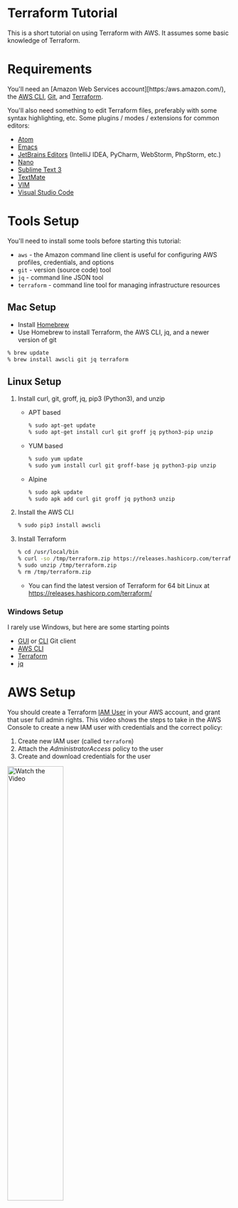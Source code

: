 # Terraform Tutorial

This is a short tutorial on using Terraform with AWS. It assumes some basic knowledge of Terraform.

# Requirements

You'll need an [Amazon Web Services account][https:/aws.amazon.com/), the [AWS CLI](https://aws.amazon.com/cli/), [Git](https://git-scm.com/), and [Terraform](https://terraform.io/).

You'll also need something to edit Terraform files, preferably with some syntax highlighting, etc. Some plugins / modes / extensions for common editors:

* [Atom](https://atom.io/packages/language-terraform)
* [Emacs](https://melpa.org/#/terraform-mode)
* [JetBrains Editors](https://plugins.jetbrains.com/plugin/7808-hashicorp-terraform--hcl-language-support) (IntelliJ IDEA, PyCharm, WebStorm, PhpStorm, etc.)
* [Nano](https://github.com/scopatz/nanorc)
* [Sublime Text 3](https://packagecontrol.io/packages/Terraform)
* [TextMate](https://github.com/aurynn/Terraform.tmbundle)
* [VIM](https://github.com/hashivim/vim-terraform)
* [Visual Studio Code](https://github.com/hashicorp/vscode-terraform)


# Tools Setup

You'll need to install some tools before starting this tutorial:

* `aws` - the Amazon command line client is useful for configuring AWS profiles, credentials, and options
* `git` - version (source code) tool
* `jq` - command line JSON tool
* `terraform` - command line tool for managing infrastructure resources

## Mac Setup

* Install [Homebrew](https://brew.sh)
* Use Homebrew to install Terraform, the AWS CLI, jq, and a newer version of git
```bash
% brew update
% brew install awscli git jq terraform
```

## Linux Setup

1. Install curl, git, groff, jq, pip3 (Python3), and unzip
   * APT based
     ```bash
     % sudo apt-get update
     % sudo apt-get install curl git groff jq python3-pip unzip
     ```

   * YUM based
     ```bash
     % sudo yum update
     % sudo yum install curl git groff-base jq python3-pip unzip
     ```

   * Alpine
     ```bash
     % sudo apk update
     % sudo apk add curl git groff jq python3 unzip
     ```

2. Install the AWS CLI
     ```bash
     % sudo pip3 install awscli
     ```



3. Install Terraform
   ```bash
   % cd /usr/local/bin
   % curl -so /tmp/terraform.zip https://releases.hashicorp.com/terraform/0.12.26/terraform_0.12.26_linux_amd64.zip
   % sudo unzip /tmp/terraform.zip
   % rm /tmp/terraform.zip
   ```

   * You can find the latest version of Terraform for 64 bit Linux at https://releases.hashicorp.com/terraform/

### Windows Setup

I rarely use Windows, but here are some starting points

* [GUI](https://git-scm.com/download/gui/windows) or [CLI](https://git-scm.com/downloads) Git client
* [AWS CLI](https://docs.aws.amazon.com/cli/latest/userguide/install-cliv2-windows.html)
* [Terraform](https://www.terraform.io/downloads.html)
* [jq](https://stedolan.github.io/jq/)


# AWS Setup

You should create a Terraform [IAM User](https://docs.aws.amazon.com/IAM/latest/UserGuide/id_users.html) in your AWS account, and grant that user full admin rights. This video shows the steps to take in the AWS Console  to create a new IAM user with credentials and the correct policy:

1. Create new IAM user (called `terraform`)
2. Attach the _AdministratorAccess_ policy to the user
3. Create and download credentials for the user

[<img src="http://img.youtube.com/vi/vhEH8_Man3U/maxresdefault.jpg" alt="Watch the Video" width="50%" />](https://youtu.be/vhEH8_Man3U)


<br/>
